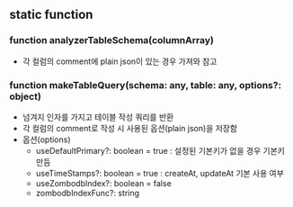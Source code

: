 ## static function

### function analyzerTableSchema(columnArray)
- 각 컬럼의 comment에 plain json이 있는 경우 가져와 참고

### function makeTableQuery(schema: any, table: any, options?: object)
- 넘겨지 인자를 가지고 테이블 작성 쿼리를 반환
- 각 컬럼의 comment로 작성 시 사용된 옵션(plain json)을 저장함
- 옵션(options)
    - useDefaultPrimary?: boolean = true : 설정된 기본키가 없을 경우 기본키 만듬 
    - useTimeStamps?: boolean = true : createAt, updateAt 기본 사용 여부
    - useZombodbIndex?: boolean = false
    - zombodbIndexFunc?: string